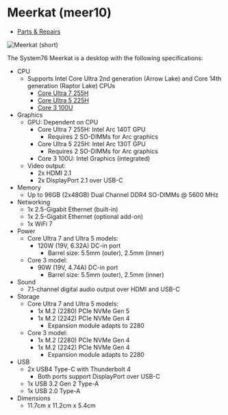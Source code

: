 # Meerkat (meer10)

- [Parts & Repairs](./repairs.md)

![Meerkat (short)](./img/meer10.webp)

The System76 Meerkat is a desktop with the following specifications:

- CPU
    - Supports Intel Core Ultra 2nd generation (Arrow Lake) and Core 14th generation (Raptor Lake) CPUs
        - [Core Ultra 7 255H](https://www.intel.com/content/www/us/en/products/sku/241751/intel-core-ultra-7-processor-255h-24m-cache-up-to-5-10-ghz/specifications.html)
        - [Core Ultra 5 225H](https://www.intel.com/content/www/us/en/products/sku/241749/intel-core-ultra-5-processor-225h-18m-cache-up-to-4-90-ghz/specifications.html)
        - [Core 3 100U](https://www.intel.com/content/www/us/en/products/sku/236776/intel-core-3-processor-100u-10m-cache-up-to-4-70-ghz/specifications.html)
- Graphics
    - GPU: Dependent on CPU
        - Core Ultra 7 255H: Intel Arc 140T GPU
            - Requires 2 SO-DIMMs for Arc graphics
        - Core Ultra 5 225H: Intel Arc 130T GPU
            - Requires 2 SO-DIMMs for Arc graphics
        - Core 3 100U: Intel Graphics (integrated)
    - Video output:
        - 2x HDMI 2.1
        - 2x DisplayPort 2.1 over USB-C
- Memory
    - Up to 96GB (2x48GB) Dual Channel DDR4 SO-DIMMs @ 5600 MHz
- Networking
    - 1x 2.5-Gigabit Ethernet (built-in)
    - 1x 2.5-Gigabit Ethernet (optional add-on)
    - 1x WiFi 7
- Power
    - Core Ultra 7 and Ultra 5 models:
        - 120W (19V, 6.32A) DC-in port
            - Barrel size: 5.5mm (outer), 2.5mm (inner)
    - Core 3 model:
        - 90W (19V, 4.74A) DC-in port
            - Barrel size: 5.5mm (outer), 2.5mm (inner)
- Sound
    - 7.1-channel digital audio output over HDMI and USB-C
- Storage
    - Core Ultra 7 and Ultra 5 models:
        - 1x M.2 (2280) PCIe NVMe Gen 5
        - 1x M.2 (2242) PCIe NVMe Gen 4
            - Expansion module adapts to 2280
    - Core 3 model:
        - 1x M.2 (2280) PCIe NVMe Gen 4
        - 1x M.2 (2242) PCIe NVMe Gen 4
            - Expansion module adapts to 2280
- USB
    - 2x USB4 Type-C with Thunderbolt 4
        - Both ports support DisplayPort over USB-C
    - 1x USB 3.2 Gen 2 Type-A
    - 1x USB 2.0 Type-A
- Dimensions
    - 11.7cm x 11.2cm x 5.4cm
